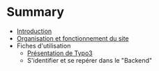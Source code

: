 # Summary

* [Introduction](README.md)
* [Organisation et fonctionnement du site](organisation_et_fonctionnement_du_site.md)
* Fiches d'utilisation
   * [Présentation de Typo3](presentation_de_typo3.md)
   * S'identifier et se repérer dans le "Backend"

